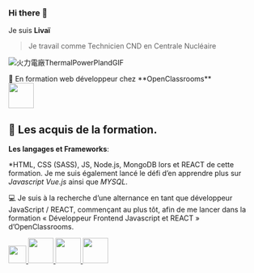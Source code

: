 ### Hi there 👋
Je suis **Livaï**

> Je travail comme Technicien CND en Centrale Nucléaire 

![火力電廠ThermalPowerPlandGIF](https://github.com/merliotte/merliotte/assets/105237073/e612aeaf-a3e5-43c0-b3b2-ddc3b97c3243)


<p>
 🔭 En formation web développeur chez **OpenClassrooms** <br/>
  <img width="50px" src="https://upload.wikimedia.org/wikipedia/fr/thumb/0/0d/Logo_OpenClassrooms.png/225px-Logo_OpenClassrooms.png" alt"HTML"/>
</p>

## 🌱 Les acquis de la formation.

  **Les langages et Frameworks**: 

   *HTML, CSS (SASS), JS, Node.js, MongoDB lors et REACT de cette formation. Je me suis également lancé le défi d’en apprendre plus sur *Javascript* *Vue.js* ainsi     que *MYSQL*.

  💻 Je suis à la recherche d’une alternance en tant que développeur JavaScript / REACT, commençant au plus tôt, afin de me lancer dans la formation «   Développeur Frontend Javascript et REACT » d’OpenClassrooms.


<p>
  <a href= "https://www.w3schools.com/css/">
  <img width="35px" src="https://upload.wikimedia.org/wikipedia/commons/thumb/d/d5/CSS3_logo_and_wordmark.svg/langfr-800px-CSS3_logo_and_wordmark.svg.png" alt"CSS"/>
  </a>
  <a href= "https://fr.wikipedia.org/wiki/HTML5">
  <img width="50px" src="https://upload.wikimedia.org/wikipedia/commons/thumb/6/61/HTML5_logo_and_wordmark.svg/800px-HTML5_logo_and_wordmark.svg.png" alt"HTML"/>
  </a>
  <a href= "https://grafikart.fr/tutoriels/javascript">
  <img width="50px" src="https://grafikart.fr/uploads/icons/javascript.svg" alt"CSS"/>
  </a>
  <a href= "https://fr.legacy.reactjs.org/">
  <img width="50px" src="https://upload.wikimedia.org/wikipedia/commons/a/a7/React-icon.svg" alt"CSS"/>
  </a>
</p>






<!--
**merliotte/merliotte** is a ✨ _special_ ✨ repository because its `README.md` (this file) appears on your GitHub profile.

Here are some ideas to get you started:

- 🔭 I’m currently working on ...
- 🌱 I’m currently learning ...
- 👯 I’m looking to collaborate on ...
- 🤔 I’m looking for help with ...
- 💬 Ask me about ...
- 📫 How to reach me: ...
- 😄 Pronouns: ...
- ⚡ Fun fact: ...
-->
